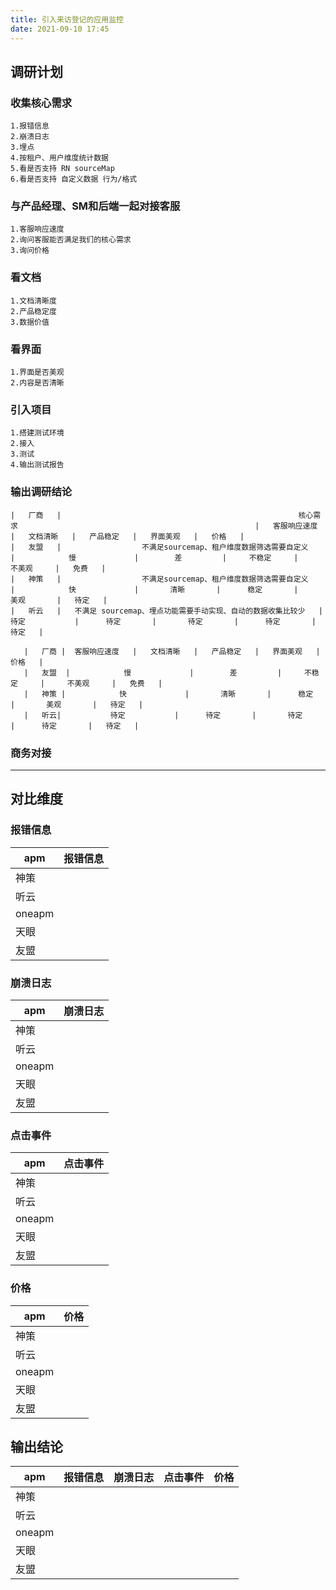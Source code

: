 ```yaml
---
title: 引入来访登记的应用监控
date: 2021-09-10 17:45
---
```

## 调研计划

### 收集核心需求
    1.报错信息
    2.崩溃日志
    3.埋点
    4.按租户、用户维度统计数据
    5.看是否支持 RN sourceMap
    6.看是否支持 自定义数据 行为/格式
### 与产品经理、SM和后端一起对接客服
    1.客服响应速度
    2.询问客服能否满足我们的核心需求
    3.询问价格
### 看文档
    1.文档清晰度
    2.产品稳定度
    3.数据价值
### 看界面
    1.界面是否美观
    2.内容是否清晰
### 引入项目
    1.搭建测试环境
    2.接入
    3.测试
    4.输出测试报告
### 输出调研结论
```table
|   厂商   |                                                     核心需求                                                     |   客服响应速度   |   文档清晰   |   产品稳定   |   界面美观   |   价格   |   
|   友盟   |                  不满足sourcemap、租户维度数据筛选需要自定义                   |            慢             |        差         |     不稳定     |     不美观     |   免费   |   
|   神策   |                  不满足sourcemap、租户维度数据筛选需要自定义                   |            快             |       清晰       |      稳定       |       美观       |   待定   |   
|   听云   |   不满足 sourcemap、埋点功能需要手动实现、自动的数据收集比较少   |           待定           |      待定       |       待定       |      待定       |   待定   |   

```

```table
   |   厂商 |  客服响应速度   |   文档清晰   |   产品稳定   |   界面美观   |   价格   |   
   |   友盟  |            慢             |        差         |     不稳定     |     不美观     |   免费   |   
   |   神策 |            快             |       清晰       |      稳定       |       美观       |   待定   |   
   |   听云|           待定           |      待定       |       待定       |      待定       |   待定   |   
```
### 商务对接

----------
## 对比维度

### 报错信息

|apm|报错信息|
|----| ---- |
|神策| |
|听云| | 
|oneapm| |
|天眼| |
|友盟| |

### 崩溃日志

|apm|崩溃日志|
|----| ---- |
|神策| |
|听云| | 
|oneapm| |
|天眼| |
|友盟| |

### 点击事件

|apm|点击事件|
|----| ---- |
|神策| |
|听云| | 
|oneapm| |
|天眼| |
|友盟| |

### 价格

|apm|价格|
|----| ---- |
|神策| |
|听云| | 
|oneapm| |
|天眼| |
|友盟| |

## 输出结论

|apm|报错信息|崩溃日志|点击事件|价格|
|----| ---- | ---- | ---- | ---- |
|神策| | | | |
|听云| | | | |
|oneapm| | | | |
|天眼| | | | |
|友盟| | | | |
